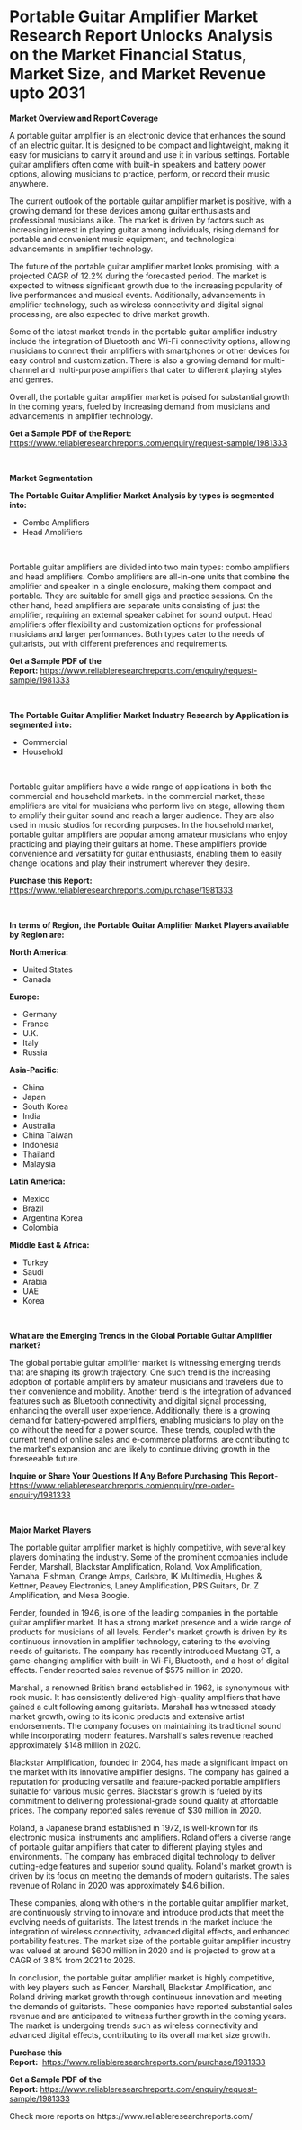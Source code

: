 <p><h1>Portable Guitar Amplifier Market Research Report Unlocks Analysis on the Market Financial Status, Market Size, and Market Revenue upto 2031</h1></p><p><strong>Market Overview and Report Coverage</strong></p>
<p><p>A portable guitar amplifier is an electronic device that enhances the sound of an electric guitar. It is designed to be compact and lightweight, making it easy for musicians to carry it around and use it in various settings. Portable guitar amplifiers often come with built-in speakers and battery power options, allowing musicians to practice, perform, or record their music anywhere.</p><p>The current outlook of the portable guitar amplifier market is positive, with a growing demand for these devices among guitar enthusiasts and professional musicians alike. The market is driven by factors such as increasing interest in playing guitar among individuals, rising demand for portable and convenient music equipment, and technological advancements in amplifier technology.</p><p>The future of the portable guitar amplifier market looks promising, with a projected CAGR of 12.2% during the forecasted period. The market is expected to witness significant growth due to the increasing popularity of live performances and musical events. Additionally, advancements in amplifier technology, such as wireless connectivity and digital signal processing, are also expected to drive market growth.</p><p>Some of the latest market trends in the portable guitar amplifier industry include the integration of Bluetooth and Wi-Fi connectivity options, allowing musicians to connect their amplifiers with smartphones or other devices for easy control and customization. There is also a growing demand for multi-channel and multi-purpose amplifiers that cater to different playing styles and genres.</p><p>Overall, the portable guitar amplifier market is poised for substantial growth in the coming years, fueled by increasing demand from musicians and advancements in amplifier technology.</p></p>
<p><strong>Get a Sample PDF of the Report:</strong> <a href="https://www.reliableresearchreports.com/enquiry/request-sample/1981333">https://www.reliableresearchreports.com/enquiry/request-sample/1981333</a></p>
<p>&nbsp;</p>
<p><strong>Market Segmentation</strong></p>
<p><strong>The Portable Guitar Amplifier Market Analysis by types is segmented into:</strong></p>
<p><ul><li>Combo Amplifiers</li><li>Head Amplifiers</li></ul></p>
<p>&nbsp;</p>
<p><p>Portable guitar amplifiers are divided into two main types: combo amplifiers and head amplifiers. Combo amplifiers are all-in-one units that combine the amplifier and speaker in a single enclosure, making them compact and portable. They are suitable for small gigs and practice sessions. On the other hand, head amplifiers are separate units consisting of just the amplifier, requiring an external speaker cabinet for sound output. Head amplifiers offer flexibility and customization options for professional musicians and larger performances. Both types cater to the needs of guitarists, but with different preferences and requirements.</p></p>
<p><strong>Get a Sample PDF of the Report:</strong>&nbsp;<a href="https://www.reliableresearchreports.com/enquiry/request-sample/1981333">https://www.reliableresearchreports.com/enquiry/request-sample/1981333</a></p>
<p>&nbsp;</p>
<p><strong>The Portable Guitar Amplifier Market Industry Research by Application is segmented into:</strong></p>
<p><ul><li>Commercial</li><li>Household</li></ul></p>
<p>&nbsp;</p>
<p><p>Portable guitar amplifiers have a wide range of applications in both the commercial and household markets. In the commercial market, these amplifiers are vital for musicians who perform live on stage, allowing them to amplify their guitar sound and reach a larger audience. They are also used in music studios for recording purposes. In the household market, portable guitar amplifiers are popular among amateur musicians who enjoy practicing and playing their guitars at home. These amplifiers provide convenience and versatility for guitar enthusiasts, enabling them to easily change locations and play their instrument wherever they desire.</p></p>
<p><strong>Purchase this Report:</strong>&nbsp; <a href="https://www.reliableresearchreports.com/purchase/1981333">https://www.reliableresearchreports.com/purchase/1981333</a></p>
<p>&nbsp;</p>
<p><strong>In terms of Region, the Portable Guitar Amplifier Market Players available by Region are:</strong></p>
<p>
    <p> <strong> North America: </strong>
        <ul>
            <li>United States</li>
            <li>Canada</li>
        </ul>
        </p> 
    <p> <strong> Europe: </strong>
        <ul>
            <li>Germany</li>
            <li>France</li>
            <li>U.K.</li>
            <li>Italy</li>
            <li>Russia</li>
        </ul>
        </p> 
    <p> <strong> Asia-Pacific: </strong>
        <ul>
            <li>China</li>
            <li>Japan</li>
            <li>South Korea</li>
            <li>India</li>
            <li>Australia</li>
            <li>China Taiwan</li>
            <li>Indonesia</li>
            <li>Thailand</li>
            <li>Malaysia</li>
        </ul>
        </p> 
    <p> <strong> Latin America: </strong>
        <ul>
            <li>Mexico</li>
            <li>Brazil</li>
            <li>Argentina Korea</li>
            <li>Colombia</li>
        </ul>
        </p> 
    <p> <strong> Middle East & Africa: </strong>
        <ul>
            <li>Turkey</li>
            <li>Saudi</li>
            <li>Arabia</li>
            <li>UAE</li>
            <li>Korea</li>
        </ul>
    </p>
    </p>
<p>&nbsp;</p>
<p><strong>What are the Emerging Trends in the Global Portable Guitar Amplifier market?</strong></p>
<p><p>The global portable guitar amplifier market is witnessing emerging trends that are shaping its growth trajectory. One such trend is the increasing adoption of portable amplifiers by amateur musicians and travelers due to their convenience and mobility. Another trend is the integration of advanced features such as Bluetooth connectivity and digital signal processing, enhancing the overall user experience. Additionally, there is a growing demand for battery-powered amplifiers, enabling musicians to play on the go without the need for a power source. These trends, coupled with the current trend of online sales and e-commerce platforms, are contributing to the market's expansion and are likely to continue driving growth in the foreseeable future.</p></p>
<p><strong>Inquire or Share Your Questions If Any Before Purchasing This Report</strong>- <a href="https://www.reliableresearchreports.com/enquiry/pre-order-enquiry/1981333">https://www.reliableresearchreports.com/enquiry/pre-order-enquiry/1981333</a></p>
<p>&nbsp;</p>
<p><strong>Major Market Players</strong></p>
<p><p>The portable guitar amplifier market is highly competitive, with several key players dominating the industry. Some of the prominent companies include Fender, Marshall, Blackstar Amplification, Roland, Vox Amplification, Yamaha, Fishman, Orange Amps, Carlsbro, IK Multimedia, Hughes & Kettner, Peavey Electronics, Laney Amplification, PRS Guitars, Dr. Z Amplification, and Mesa Boogie.</p><p>Fender, founded in 1946, is one of the leading companies in the portable guitar amplifier market. It has a strong market presence and a wide range of products for musicians of all levels. Fender's market growth is driven by its continuous innovation in amplifier technology, catering to the evolving needs of guitarists. The company has recently introduced Mustang GT, a game-changing amplifier with built-in Wi-Fi, Bluetooth, and a host of digital effects. Fender reported sales revenue of $575 million in 2020.</p><p>Marshall, a renowned British brand established in 1962, is synonymous with rock music. It has consistently delivered high-quality amplifiers that have gained a cult following among guitarists. Marshall has witnessed steady market growth, owing to its iconic products and extensive artist endorsements. The company focuses on maintaining its traditional sound while incorporating modern features. Marshall's sales revenue reached approximately $148 million in 2020.</p><p>Blackstar Amplification, founded in 2004, has made a significant impact on the market with its innovative amplifier designs. The company has gained a reputation for producing versatile and feature-packed portable amplifiers suitable for various music genres. Blackstar's growth is fueled by its commitment to delivering professional-grade sound quality at affordable prices. The company reported sales revenue of $30 million in 2020.</p><p>Roland, a Japanese brand established in 1972, is well-known for its electronic musical instruments and amplifiers. Roland offers a diverse range of portable guitar amplifiers that cater to different playing styles and environments. The company has embraced digital technology to deliver cutting-edge features and superior sound quality. Roland's market growth is driven by its focus on meeting the demands of modern guitarists. The sales revenue of Roland in 2020 was approximately $4.6 billion.</p><p>These companies, along with others in the portable guitar amplifier market, are continuously striving to innovate and introduce products that meet the evolving needs of guitarists. The latest trends in the market include the integration of wireless connectivity, advanced digital effects, and enhanced portability features. The market size of the portable guitar amplifier industry was valued at around $600 million in 2020 and is projected to grow at a CAGR of 3.8% from 2021 to 2026.</p><p>In conclusion, the portable guitar amplifier market is highly competitive, with key players such as Fender, Marshall, Blackstar Amplification, and Roland driving market growth through continuous innovation and meeting the demands of guitarists. These companies have reported substantial sales revenue and are anticipated to witness further growth in the coming years. The market is undergoing trends such as wireless connectivity and advanced digital effects, contributing to its overall market size growth.</p></p>
<p><strong>Purchase this Report:</strong>&nbsp;&nbsp;<a href="https://www.reliableresearchreports.com/purchase/1981333">https://www.reliableresearchreports.com/purchase/1981333</a></p>
<p></p>
<p><strong>Get a Sample PDF of the Report:</strong>&nbsp;<a href="https://www.reliableresearchreports.com/enquiry/request-sample/1981333">https://www.reliableresearchreports.com/enquiry/request-sample/1981333</a></p>
<p>Check more reports on https://www.reliableresearchreports.com/</p>
